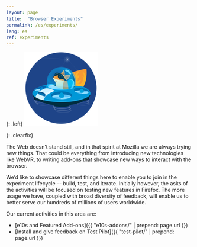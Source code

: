 ```yaml
---
layout: page
title:  "Browser Experiments"
permalink: /es/experiments/
lang: es
ref: experiments
---
```


{: .left}
![image](/assets/img/test-pilot.png)

{: .clearfix}
&nbsp;

The Web doesn’t stand still, and in that spirit at Mozilla we are always trying new things. That could be everything from introducing new technologies like WebVR, to writing add-ons that showcase new ways to interact with the browser.

We’d like to showcase different things here to enable you to join in the experiment lifecycle -- build, test, and iterate. Initially however, the asks of the activities will be focused on testing new features in Firefox. The more usage we have, coupled with broad diversity of feedback, will enable us to better serve our hundreds of millions of users worldwide.

Our current activities in this area are:

* [e10s and Featured Add-ons]({{ "e10s-addons/" | prepend: page.url }})
* [Install and give feedback on Test Pilot]({{ "test-pilot/" | prepend: page.url }})

